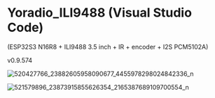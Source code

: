 # Yoradio_ILI9488 (Visual Studio Code)

(ESP32S3 N16R8 + ILI9488 3.5 inch + IR + encoder + I2S PCM5102A)

v0.9.574

![520427766_23882605958090677_4455978298024842336_n](https://github.com/user-attachments/assets/03a9140b-7f4b-4680-8512-f422ef192b3a)

![521579896_23873915855626354_2165387689109700554_n](https://github.com/user-attachments/assets/775ab8ed-63b2-4e01-9fa2-fdc69fa3f378)


